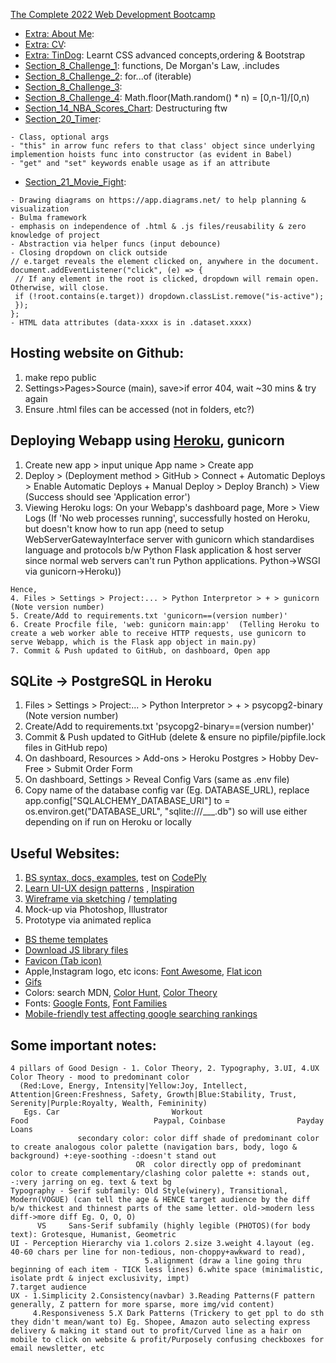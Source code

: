 [The Complete 2022 Web Development Bootcamp](https://www.udemy.com/course/the-complete-web-development-bootcamp)

- [Extra: About Me](Extra_About_Me): 
- [Extra: CV](Extra_CV): 
- [Extra: TinDog](Extra_TinDog): Learnt CSS advanced concepts,ordering & Bootstrap
- [Section_8_Challenge_1](Section_8_Challenge_1): functions, De Morgan's Law, .includes
- [Section_8_Challenge_2](Section_8_Challenge_2): for...of (iterable)
- [Section_8_Challenge_3](Section_8_Challenge_3): 
- [Section_8_Challenge_4](Section_8_Challenge_4): Math.floor(Math.random() * n) = [0,n-1]/[0,n)
- [Section_14_NBA_Scores_Chart](Section_14_NBA_Scores_Chart): Destructuring ftw
- [Section_20_Timer](Section_20_Timer): 
```
- Class, optional args
- "this" in arrow func refers to that class' object since underlying implemention hoists func into constructor (as evident in Babel)
- "get" and "set" keywords enable usage as if an attribute
```
- [Section_21_Movie_Fight](Section_21_Movie_Fight): 
```
- Drawing diagrams on https://app.diagrams.net/ to help planning & visualization
- Bulma framework
- emphasis on independence of .html & .js files/reusability & zero knowledge of project
- Abstraction via helper funcs (input debounce)
- Closing dropdown on click outside
// e.target reveals the element clicked on, anywhere in the document.
document.addEventListener("click", (e) => {
 // If any element in the root is clicked, dropdown will remain open. Otherwise, will close.
 if (!root.contains(e.target)) dropdown.classList.remove("is-active");
 });
};
- HTML data attributes (data-xxxx is in .dataset.xxxx)
```


## Hosting website on Github:
1. make repo public
2. Settings>Pages>Source (main), save>if error 404, wait ~30 mins & try again 
3. Ensure .html files can be accessed (not in folders, etc?)

## Deploying Webapp using [Heroku](https://www.heroku.com/), gunicorn
1. Create new app > input unique App name > Create app
2. Deploy > (Deployment method > GitHub > Connect + Automatic Deploys > Enable Automatic Deploys + Manual Deploy > Deploy Branch) > View (Success should see 'Application error')
3. Viewing Heroku logs: On your Webapp's dashboard page, More > View Logs (If 'No web processes running', successfully hosted on Heroku, but doesn't know how to run app (need to setup WebServerGatewayInterface server with gunicorn which standardises language and protocols b/w Python Flask application & host server since normal web servers can't run Python applications. Python->WSGI via gunicorn->Heroku))
```
Hence,
4. Files > Settings > Project:... > Python Interpretor > + > gunicorn (Note version number)
5. Create/Add to requirements.txt 'gunicorn==(version number)'
6. Create Procfile file, 'web: gunicorn main:app'  (Telling Heroku to create a web worker able to receive HTTP requests, use gunicorn to serve Webapp, which is the Flask app object in main.py)
7. Commit & Push updated to GitHub, on dashboard, Open app
```
## SQLite -> PostgreSQL in Heroku
1. Files > Settings > Project:... > Python Interpretor > + > psycopg2-binary (Note version number)
2. Create/Add to requirements.txt 'psycopg2-binary==(version number)'
3. Commit & Push updated to GitHub (delete & ensure no pipfile/pipfile.lock files in GitHub repo)
4. On dashboard, Resources > Add-ons > Heroku Postgres > Hobby Dev-Free > Submit Order Form
5. On dashboard, Settings > Reveal Config Vars (same as .env file)
6. Copy name of the database config var (Eg. DATABASE_URL), replace app.config["SQLALCHEMY_DATABASE_URI"] to = os.environ.get("DATABASE_URL", "sqlite:///___.db") so will use either depending on if run on Heroku or locally

## Useful Websites:
1. [BS syntax, docs, examples](https://getbootstrap.com/docs/5.1/), test on [CodePly](https://www.codeply.com/)
2. [Learn UI-UX design patterns](http://ui-patterns.com/patterns) , [Inspiration](https://dribbble.com/search)
3. [Wireframe via sketching](https://sneakpeekit.com/)  / [templating](https://balsamiq.cloud/)
4. Mock-up via Photoshop, Illustrator
5. Prototype via animated replica

- [BS theme templates](https://startbootstrap.com/themes)
- [Download JS library files](https://cdnjs.com/)
- [Favicon (Tab icon)](https://favicon.io/)
- Apple,Instagram logo, etc icons: [Font Awesome](https://fontawesome.com/icons), [Flat icon](https://www.flaticon.com/)
- [Gifs](https://giphy.com/)
- Colors: search <colors> MDN, [Color Hunt](colorhunt.co), [Color Theory](https://color.adobe.com/create/color-wheel)
- Fonts: [Google Fonts](https://fonts.google.com/), [Font Families](https://www.cssfontstack.com/)
- [Mobile-friendly test affecting google searching rankings](https://search.google.com/test/mobile-friendly)

## Some important notes:
```
4 pillars of Good Design - 1. Color Theory, 2. Typography, 3.UI, 4.UX
Color Theory - mood to predominant color 
  (Red:Love, Energy, Intensity|Yellow:Joy, Intellect, Attention|Green:Freshness, Safety, Growth|Blue:Stability, Trust, Serenity|Purple:Royalty, Wealth, Femininity)
   Egs. Car                         Workout                         Food                            Paypal, Coinbase                Payday Loans
               secondary color: color diff shade of predominant color to create analogous color palette (navigation bars, body, logo & background) +:eye-soothing -:doesn't stand out
                            OR  color directly opp of predominant color to create complementary/clashing color palette +: stands out, -:very jarring on eg. text & text bg
Typography - Serif subfamily: Old Style(winery), Transitional, Modern(VOGUE) (can tell the age & HENCE target audience by the diff b/w thickest and thinnest parts of the same letter. old->modern less diff->more diff Eg. O, O, O)
      VS     Sans-Serif subfamily (highly legible (PHOTOS)(for body text): Grotesque, Humanist, Geometric
UI - Perception Hierarchy via 1.colors 2.size 3.weight 4.layout (eg. 40-60 chars per line for non-tedious, non-choppy+awkward to read),
                              5.alignment (draw a line going thru beginning of each item - TICK less lines) 6.white space (minimalistic, isolate prdt & inject exclusivity, impt)                               7.target audience
UX - 1.Simplicity 2.Consistency(navbar) 3.Reading Patterns(F pattern generally, Z pattern for more sparse, more img/vid content)
     4.Responsiveness 5.X Dark Patterns (Trickery to get ppl to do sth they didn't mean/want to) Eg. Shopee, Amazon auto selecting express delivery & making it stand out to profit/Curved line as a hair on mobile to click on website & profit/Purposely confusing checkboxes for email newsletter, etc
```
